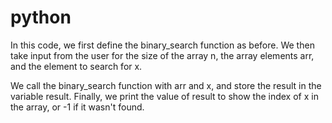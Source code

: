 # python
In this code, we first define the binary_search function as before.
We then take input from the user for the size of the array n, the array elements arr, and the element to search for x.

We call the binary_search function with arr and x, and store the result in the variable result.
Finally, we print the value of result to show the index of x in the array, or -1 if it wasn't found.
